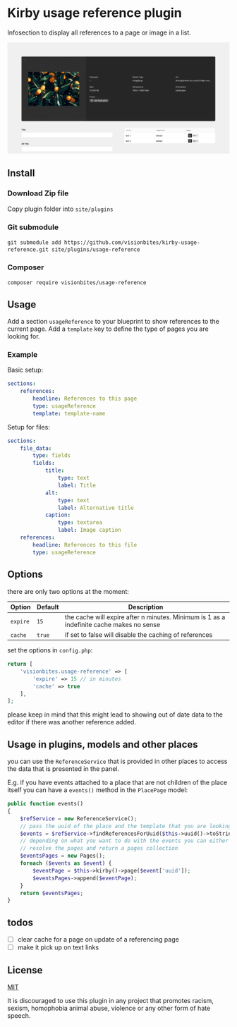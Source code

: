 # Kirby usage reference plugin
Infosection to display all references to a page or image  in a list.

![preview](preview.png)

## Install
### Download Zip file

Copy plugin folder into `site/plugins`

### Git submodule
```
git submodule add https://github.com/visionbites/kirby-usage-reference.git site/plugins/usage-reference
```

### Composer
```
composer require visionbites/usage-reference
```

## Usage
Add a section `usageReference` to your blueprint to show references to the current page.
Add a `template` key to define the type of pages you are looking for.


### Example
Basic setup:

```yaml
sections:
    references:
        headline: References to this page
        type: usageReference
        template: template-name
```

Setup for files:

```yaml
sections:
    file_data:
        type: fields
        fields:
            title:
                type: text
                label: Title
            alt:
                type: text
                label: Alternative title
            caption:
                type: textarea
                label: Image caption
    references:
        headline: References to this file
        type: usageReference
```

## Options

there are only two options at the moment:

| Option   | Default | Description                                                                              |
|----------|---------|------------------------------------------------------------------------------------------|
| `expire` | `15`    | the cache will expire after n minutes. Minimum is 1 as a indefinite cache makes no sense |
| `cache`  | `true`  | if set to false will disable the caching of references                                   |


set the options in `config.php`:

```php
return [
	'visionbites.usage-reference' => [
		'expire' => 15 // in minutes
		'cache' => true
	],
];
```

please keep in mind that this might lead to showing out of date data to the editor if there was another reference added.

## Usage in plugins, models and other places

you can use the `ReferenceService` that is provided in other places to access the data that is presented in the panel.

E.g. if you have events attached to a place that are not children of the place itself you can 
have a `events()` method in the `PlacePage` model:
```php
public function events()
{
	$refService = new ReferenceService();
	// pass the uuid of the place and the template that you are looking for
	$events = $refService->findReferencesForUuid($this->uuid()->toString(), 'event');
	// depending on what you want to do with the events you can either return them here or
	// resolve the pages and return a pages collection
	$eventsPages = new Pages();
	foreach ($events as $event) {
		$eventPage = $this->kirby()->page($event['uuid']);
		$eventsPages->append($eventPage);
	}
	return $eventsPages;
}
```


## todos
- [ ] clear cache for a page on update of a referencing page
- [ ] make it pick up on text links

## License

[MIT](https://opensource.org/licenses/MIT)

It is discouraged to use this plugin in any project that promotes racism, sexism, homophobia animal abuse, violence or any other form of hate speech.
